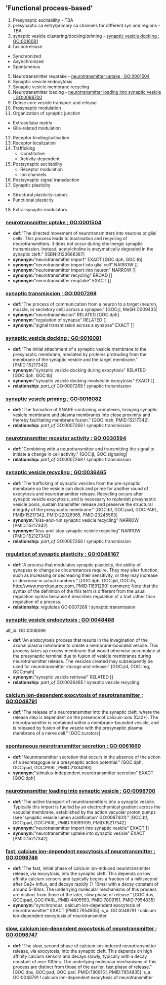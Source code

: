 ## 'Functional process-based'

1.	Presynaptic excitability  - TBA
2.	presynaptic ca entry/primary ca channels for different syn and regions  - TBA
3.	synaptic vesicle clustering/docking/priming  - [synaptic vesicle docking ; GO:0016081](#synaptic-vesicle-docking--go0016081)
4.	fusion/release
  * Synchronized
  * Asynchronized
  * Spontaneous
5.	Neurotransmitter reuptake  - [neurotransmitter uptake ; GO:0001504](#neurotransmitter-uptake-go0001504)
6.	Synaptic vesicle endocytosis 
7.	Synaptic vesicle membrane recycling
8.	Neurotransmitter loading - [neurotransmitter loading into synaptic vesicle ; GO:0098700](#neurotransmitter-loading-into-synaptic-vesicle--go0098700)
9.	Dense core vesicle transport and release
10.	Presynaptic modulation 
11.	Organization of synaptic junction 
  * Extracellular matrix
  * Glia-related modulation
12.	Receptor binding/activation
13.	Receptor localization
14.	Trafficking
	* Constitutive
	* Activity-dependent
15.	Postsynaptic excitability
 	* Receptor modulation
	*	Ion channels
16.	Postsynaptic signal transduction
17.	Synaptic plasticity
  * Structural plasticity-spines
  * Functional plasticity
18.	Extra-synaptic modulators


### [neurotransmitter uptake ; GO:0001504](http://www.ebi.ac.uk/QuickGO/GTerm?id=GO:0001504#term=annotation)
* __def:__"The directed movement of neurotransmitters into neurons or glial cells. This process leads to inactivation and recycling of neurotransmitters. It does not occur during cholinergic synaptic transmission. Instead, acetylcholine is enzymatically degraded in the synaptic cleft." [ISBN:0123668387]
* __synonym:__"neurotransmitter import" EXACT [GOC:dph, GOC:tb]
* __synonym:__"neurotransmitter import into glial cell" NARROW []
* __synonym:__"neurotransmitter import into neuron" NARROW []
* __synonym:__"neurotransmitter recycling" BROAD []
* __synonym:__"neurotransmitter reuptake" EXACT []

### [synaptic transmission ; GO:0007268](http://www.ebi.ac.uk/QuickGO/GTerm?id=GO:0007268#term=annotation)
* __def:__"The process of communication from a neuron to a target (neuron, muscle, or secretory cell) across a synapse." [GOC:jl, MeSH:D009435]
* __synonym:__"neurotransmission" RELATED [GOC:dph]
* __synonym:__"regulation of synapse" RELATED []
* __synonym:__"signal transmission across a synapse" EXACT []

### [synaptic vesicle docking ; GO:0016081](http://www.ebi.ac.uk/QuickGO/GTerm?id=GO:0016081#term=annotation)
* __def:__"The initial attachment of a synaptic vesicle membrane to the presynaptic membrane, mediated by proteins protruding from the membrane of the synaptic vesicle and the target membrane." [PMID:15217342]
* __synonym:__"synaptic vesicle docking during exocytosis" RELATED [GOC:dph, GOC:tb]
* __synonym:__"synaptic vesicle docking involved in exocytosis" EXACT []
* __relationship:__ _part_of_ GO:0007268 ! synaptic transmission

### [synaptic vesicle priming ; GO:0016082](http://www.ebi.ac.uk/QuickGO/GTerm?id=GO:0016082#term=annotation)
* __def:__"The formation of SNARE-containing complexes, bringing synaptic vesicle membrane and plasma membranes into close proximity and thereby facilitating membrane fusion." [GOC:mah, PMID:15217342]
* __relationship:__ _part_of_ GO:0007268 ! synaptic transmission

### [neurotransmitter receptor activity ; GO:0030594](http://www.ebi.ac.uk/QuickGO/GTerm?id=GO:0030594#term=annotation)
* __def:__"Combining with a neurotransmitter and transmitting the signal to initiate a change in cell activity." [GOC:jl, GOC:signaling]
* __relationship:__ _part_of_ GO:0007268 ! synaptic transmission

### [synaptic vesicle recycling ; GO:0036465](http://www.ebi.ac.uk/QuickGO/GTerm?id=GO:0036465#term=annotation)
* __def:__"The trafficking of synaptic vesicles from the pre-synaptic membrane so the vesicle can dock and prime for another round of exocytosis and neurotransmitter release. Recycling occurs after synaptic vesicle exocytosis, and is necessary to replenish presynaptic vesicle pools, sustain transmitter release and preserve the structural integrity of the presynaptic membrane." [GOC:bf, GOC:pad, GOC:PARL, PMID:15217342, PMID:22026965, PMID:23245563]
* __synonym:__"kiss-and-run synaptic vesicle recycling" NARROW [PMID:15217342]
* __synonym:__"kiss-and-stay synaptic vesicle recycling" NARROW [PMID:152127342]
* __relationship:__ _part_of_ GO:0007268 ! synaptic transmission

### [regulation of synaptic plasticity ; GO:0048167](http://www.ebi.ac.uk/QuickGO/GTerm?id=GO:0048167#term=annotation)
* __def:__"A process that modulates synaptic plasticity, the ability of synapses to change as circumstances require. They may alter function, such as increasing or decreasing their sensitivity, or they may increase or decrease in actual numbers." [GOC:dph, GOC:jid, GOC:tb, http://www.mercksource.com, PMID:11891290]
comment: Note that the syntax of the definition of the this term is different from the usual regulation syntax because it describes regulation of a trait rather than regulation of a process.
* __relationship:__ _regulates_ GO:0007268 ! synaptic transmission

### [synaptic vesicle endocytosis ; GO:0048488](http://www.ebi.ac.uk/QuickGO/GTerm?id=GO:0048488#term=annotation)
alt_id: GO:0008099
* __def:__"An endocytosis process that results in the invagination of the axonal plasma membrane to create a membrane-bounded vesicle. This process takes up excess membrane that would otherwise accumulate at the presynaptic terminal due to fusion of vesicle membranes during neurotransmitter release. The vesicles created may subsequently be used for neurotransmitter storage and release." [GOC:jid, GOC:lmg, GOC:mah]
* __synonym:__"synaptic vesicle retrieval" RELATED []
* __relationship:__ _part_of_ GO:0036465 ! synaptic vesicle recycling

### [calcium ion-dependent exocytosis of neurotransmitter ; GO:0048791](http://www.ebi.ac.uk/QuickGO/GTerm?id=GO:0048791#term=annotation)
* __def:__"The release of a neurotransmitter into the synaptic cleft, where the release step is dependent on the presence of calcium ions (Ca2+). The neurotransmitter is contained within a membrane-bounded vesicle, and is released by fusion of the vesicle with the presynaptic plasma membrane of a nerve cell." [GOC:curators]

### [spontaneous neurotransmitter secretion ; GO:0061669](http://www.ebi.ac.uk/QuickGO/GTerm?id=GO:0061669#term=annotation)
* __def:__"Neurotransmitter secretion that occurs in the absence of the action of a secretagogue or a presynaptic action potential." [GOC:dph, GOC:pad, GOC:PARL, PMID:21334193]
* __synonym:__"stimulus-independent neurotransmitter secretion" EXACT [GOC:dph]

### [neurotransmitter loading into synaptic vesicle ; GO:0098700](http://www.ebi.ac.uk/QuickGO/GTerm?id=GO:0098700#term=annotation)
* __def:__"The active transport of neurotransmitters into a synaptic vesicle. Typically this import is fuelled by an electrochemical gradient across the vacuolar membrane, established by the action vacuolar proton pumps (see 'synaptic vesicle lumen acidification' GO:0097401)." [GOC:bf, GOC:pad, GOC:PARL, PMID:10099709, PMID:15217342]
* __synonym:__"neurotransmitter import into synaptic vesicle" EXACT []
* __synonym:__"neurotransmitter uptake into synaptic vesicle" EXACT [PMID:15217342]

### [fast, calcium ion-dependent exocytosis of neurotransmitter ; GO:0098746](http://www.ebi.ac.uk/QuickGO/GTerm?id=GO:0098746#term=annotation)
* __def:__"The fast, initial phase of calcium ion-induced neurotransmitter release, via exocytosis, into the synaptic cleft. This depends on low affinity calcium sensors and typically begins a fraction of a millisecond after Ca2+ influx, and decays rapidly (1-10ms) with a decay constant of around 5-10ms. The underlying molecular mechanisms of this process are distinct from those of the later, slow phase of release." [GOC:dos, GOC:pad, GOC:PARL, PMID:4405553, PMID:7809151, PMID:7954835]
* __synonym:__"synchronous, calcium ion-dependent exocytosis of neurotransmitter" EXACT [PMID:7954835]
is_a: GO:0048791 ! calcium ion-dependent exocytosis of neurotransmitter

### [slow, calcium ion-dependent exocytosis of neurotransmitter ; GO:0098747](http://www.ebi.ac.uk/QuickGO/GTerm?id=GO:0098747#term=annotation)
* __def:__"The slow, second phase of calcium ion-induced neurotransmitter release, via exocytosis, into the synaptic cleft. This depends on high affinity calcium sensors and decays slowly, typically with a decay constant of over 100ms. The underlying molecular mechanisms of this process are distinct from those of the earlier, fast phase of release." [GOC:dos, GOC:pad, GOC:parl, PMID:7809151, PMID:7954835]
is_a: GO:0048791 ! calcium ion-dependent exocytosis of neurotransmitter
